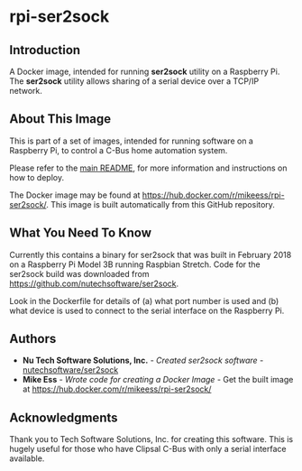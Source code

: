 # rpi-ser2sock

## Introduction

A Docker image, intended for running **ser2sock** utility on a Raspberry Pi. The **ser2sock** utility allows sharing of a serial device over a TCP/IP network. 

## About This Image

This is part of a set of images, intended for running software on a Raspberry Pi, to control a C-Bus home automation system.

Please refer to the [main README](https://github.com/mike-ess/rpi-clipsal-cbus-main/blob/master/README.md), for more information and instructions on how to deploy.

The Docker image may be found at <https://hub.docker.com/r/mikeess/rpi-ser2sock/>. This image is built automatically from this GitHub repository.

## What You Need To Know

Currently this contains a binary for ser2sock that was built in February 2018 on a Raspberry Pi Model 3B running Raspbian Stretch. Code for the ser2sock build was downloaded from <https://github.com/nutechsoftware/ser2sock>.

Look in the Dockerfile for details of (a) what port number is used and (b) what device is used to connect to the serial interface on the Raspberry Pi.

## Authors

* **Nu Tech Software Solutions, Inc.** - *Created ser2sock software* - [nutechsoftware/ser2sock](https://github.com/nutechsoftware/ser2sock)
* **Mike Ess** - *Wrote code for creating a Docker Image* - Get the built image at https://hub.docker.com/r/mikeess/rpi-ser2sock/

## Acknowledgments

Thank you to Tech Software Solutions, Inc. for creating this software. This is hugely useful for those who have Clipsal C-Bus with only a serial interface available.